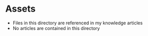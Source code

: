 # Assets

- Files in this directory are referenced in my knowledge articles
- No articles are contained in this directory
